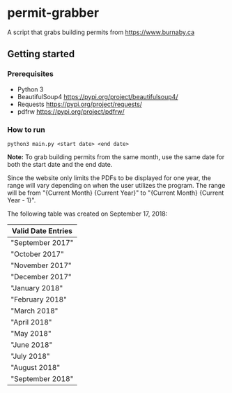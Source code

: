 # permit-grabber
A script that grabs building permits from https://www.burnaby.ca

## Getting started

### Prerequisites
* Python 3
* BeautifulSoup4 https://pypi.org/project/beautifulsoup4/
* Requests https://pypi.org/project/requests/
* pdfrw https://pypi.org/project/pdfrw/

### How to run

```
python3 main.py <start date> <end date>
```
**Note:** To grab building permits from the same month, use the same date for both the start date and the end date.

Since the website only limits the PDFs to be displayed for one year, the range will vary depending on when the user utilizes the program. The range will be from "{Current Month} {Current Year}" to "{Current Month} {Current Year - 1}".
  
The following table was created on September 17, 2018:

| Valid Date Entries |
| ------------- |
| "September 2017" |
| "October 2017" |
| "November 2017" |
| "December 2017" |
| "January 2018" |
| "February 2018" |
| "March 2018" |
| "April 2018" |
| "May 2018" |
| "June 2018" |
| "July 2018" |
| "August 2018" |
| "September 2018" |
